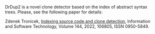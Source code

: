 DrDup2 is a novel clone detector based on the index of abstract syntax trees. Please, see the following paper for details:

Zdenek Tronicek, <a href="https://doi.org/10.1016/j.infsof.2021.106805">Indexing source code and clone detection</a>,
Information and Software Technology, Volume 144, 2022, 106805, ISSN 0950-5849.
